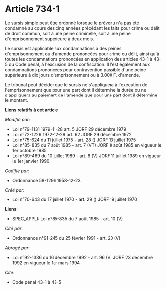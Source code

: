 # Article 734-1

Le sursis simple peut être ordonné lorsque le prévenu n'a pas été condamné au cours des cinq années précédant les faits pour
crime ou délit de droit commun, soit à une peine criminelle, soit à une peine d'emprisonnement supérieure à deux mois.

Le sursis est applicable aux condamnations à des peines d'emprisonnement ou d'amende prononcées pour crime ou délit, ainsi
qu'à toutes les condamnations prononcées en application des articles 43-1 à 43-5 du Code pénal, à l'exclusion de la
confiscation. Il l'est également aux condamnations prononcées pour contravention passible d'une peine supérieure à dix jours
d'emprisonnement ou à 3.000 F. d'amende.

Le tribunal peut décider que le sursis ne s'appliquera à l'exécution de l'emprisonnement que pour une part dont il détermine
la durée ou ne s'appliquera au paiement de l'amende que pour une part dont il détermine le montant.

**Liens relatifs à cet article**

_Modifié par_:

  - Loi n°79-1131 1979-11-28 art. 5 JORF 29 décembre 1979
  - Loi n°72-1226 1972-12-29 art. 62 JORF 29 décembre 1972
  - Loi n°75-624 du 11 juillet 1975 - art. 28 () JORF 13 juillet 1975
  - Loi n°85-835 du 7 août 1985 - art. 7 (VT) JORF 8 août 1985 en vigueur le 1er octobre 1985
  - Loi n°89-469 du 10 juillet 1989 - art. 8 (V) JORF 11 juillet 1989 en vigueur le 1er janvier 1990

_Codifié par_:

  - Ordonnance 58-1296 1958-12-23

_Créé par_:

  - Loi n°70-643 du 17 juillet 1970 - art. 29 () JORF 19 juillet 1970

**Liens**:

  - SPEC_APPLI: Loi n°85-835 du 7 août 1985 - art. 10 (V)

_Cité par_:

  - Ordonnance n°91-245 du 25 février 1991 - art. 20 (V)

_Abrogé par_:

  - Loi n°92-1336 du 16 décembre 1992 - art. 96 (V) JORF 23 décembre 1992 en vigueur le 1er mars 1994

_Cite_:

  - Code pénal 43-1 à 43-5
